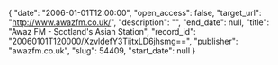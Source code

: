 {
  "date": "2006-01-01T12:00:00", 
  "open_access": false, 
  "target_url": "http://www.awazfm.co.uk/", 
  "description": "", 
  "end_date": null, 
  "title": "Awaz FM - Scotland's Asian Station", 
  "record_id": "20060101T120000/XzvldefY3TijtxLD6jhsmg==", 
  "publisher": "awazfm.co.uk", 
  "slug": 54409, 
  "start_date": null
}


